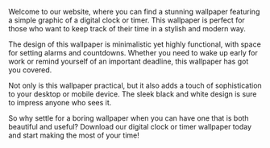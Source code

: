 <!--
Write me content for website with wallpaper "A wallpaper featuring a simple graphic of a digital clock or timer, with space for setting alarms and countdowns."
-->

<!--font:Montserrat-->

Welcome to our website, where you can find a stunning wallpaper featuring a simple graphic of a digital clock or timer. This wallpaper is perfect for those who want to keep track of their time in a stylish and modern way.

The design of this wallpaper is minimalistic yet highly functional, with space for setting alarms and countdowns. Whether you need to wake up early for work or remind yourself of an important deadline, this wallpaper has got you covered.

Not only is this wallpaper practical, but it also adds a touch of sophistication to your desktop or mobile device. The sleek black and white design is sure to impress anyone who sees it.

So why settle for a boring wallpaper when you can have one that is both beautiful and useful? Download our digital clock or timer wallpaper today and start making the most of your time!
